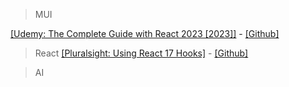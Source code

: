 > MUI

[[Udemy: The Complete Guide with React 2023 [2023]]](https://www.udemy.com/course/material-ui/learn) - [[Github]](https://github.com/Nikhilthadani/MaterialUI-Tutorial)

> React
> [[Pluralsight: Using React 17 Hooks]](https://app.pluralsight.com/ilx/video-courses/clips/be70f95c-302f-458c-bfde-c8c2a39813a9) - [[Github]](https://github.com/pkellner/pluralsight-course-using-react-hooks)

> AI

>
